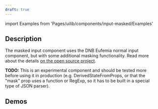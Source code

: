 ```yaml
---
draft: true
---
```


import Examples from 'Pages/uilib/components/input-masked/Examples'

## Description

The masked input component uses the DNB Eufemia normal input component, but with some additional masking functionality. Read more about the details [on the open source project](github.com/sanniassin/react-input-mask).

**TODO:** This is an experimental component and should be tested more before using it in production (e.g. DerivedStateFromProps, or that the "mask" prop uses a function or RegExp, so it has to be built in a special type of JSON parser).

## Demos

<Examples />
